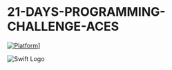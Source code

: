 # 21-DAYS-PROGRAMMING-CHALLENGE-ACES           
[![Platform](https://img.shields.io/cocoapods/p/BadgeHub.svg?style=flat)](https://cocoapods.org/pods/BadgeHub)]

![Swift Logo](https://swift.org/assets/images/swift.svg)
